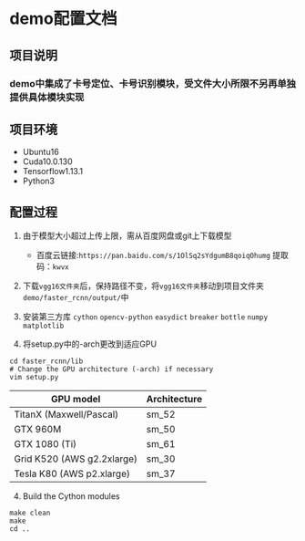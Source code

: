 # demo配置文档
## 项目说明
### demo中集成了卡号定位、卡号识别模块，受文件大小所限不另再单独提供具体模块实现
## 项目环境
- Ubuntu16
- Cuda10.0.130
- Tensorflow1.13.1
- Python3
## 配置过程
1. 由于模型大小超过上传上限，需从百度网盘或git上下载模型
   - 百度云链接:`https://pan.baidu.com/s/1OlSq2sYdgumB8qoiqOhumg` 提取码：`kwvx`
   
2. 下载`vgg16文件夹`后，保持路径不变，将`vgg16文件夹`移动到项目文件夹`demo/faster_rcnn/output/`中

2. 安装第三方库
    `cython`
    `opencv-python`
    `easydict`
    `breaker`
    `bottle`
    `numpy`
    `matplotlib`
3. 将setup.py中的-arch更改到适应GPU
  ```Shell
  cd faster_rcnn/lib
  # Change the GPU architecture (-arch) if necessary
  vim setup.py
  ```

  | GPU model  | Architecture |
  | ------------- | ------------- |
  | TitanX (Maxwell/Pascal) | sm_52 |
  | GTX 960M | sm_50 |
  | GTX 1080 (Ti) | sm_61 |
  | Grid K520 (AWS g2.2xlarge) | sm_30 |
  | Tesla K80 (AWS p2.xlarge) | sm_37 |

4. Build the Cython modules
  ```Shell
  make clean
  make
  cd ..
  ```
